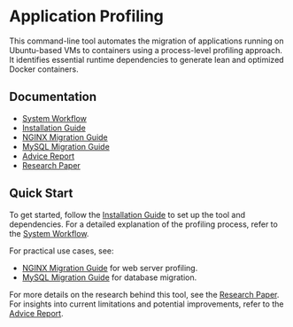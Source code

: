 # Application Profiling

This command-line tool automates the migration of applications running on Ubuntu-based VMs to containers using a process-level profiling approach. It identifies essential runtime dependencies to generate lean and optimized Docker containers.

## Documentation

- [System Workflow](./docs/workflow.md)
- [Installation Guide](./docs/installation.md)
- [NGINX Migration Guide](./docs/nginx-guide.md)
- [MySQL Migration Guide](./docs/mysql-guide.md)
- [Advice Report](./docs/advice-report.md)
- [Research Paper](./docs/Research%20Paper.pdf)

## Quick Start

To get started, follow the [Installation Guide](./docs/installation.md) to set up the tool and dependencies. For a detailed explanation of the profiling process, refer to the [System Workflow](./docs/workflow.md).

For practical use cases, see:

- [NGINX Migration Guide](./docs/nginx-guide.md) for web server profiling.
- [MySQL Migration Guide](./docs/mysql-guide.md) for database migration.

For more details on the research behind this tool, see the [Research Paper](./docs/Research%20Paper.pdf).  
For insights into current limitations and potential improvements, refer to the [Advice Report](./docs/advice-report.md).
